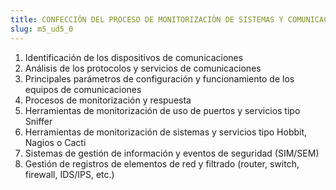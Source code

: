 ```yaml
---
title: CONFECCIÓN DEL PROCESO DE MONITORIZACIÓN DE SISTEMAS Y COMUNICACIONES
slug: m5_ud5_0
---
```


1. Identificación de los dispositivos de comunicaciones
2. Análisis de los protocolos y servicios de comunicaciones
3. Principales parámetros de configuración y funcionamiento de los equipos de comunicaciones
4. Procesos de monitorización y respuesta
5. Herramientas de monitorización de uso de puertos y servicios tipo Sniffer
6. Herramientas de monitorización de sistemas y servicios tipo Hobbit, Nagios o Cacti
7. Sistemas de gestión de información y eventos de seguridad (SIM/SEM)
8. Gestión de registros de elementos de red y filtrado (router, switch, firewall, IDS/IPS, etc.)